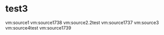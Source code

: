 # test3
vm:source1
vm:source1738
vm:source2.2test
vm:source1737
vm:source3
vm:source4test
vm:source1739


